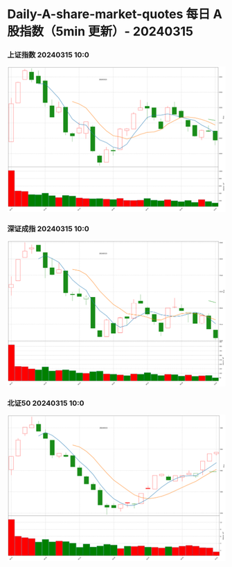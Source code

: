 
# Daily-A-share-market-quotes 每日 A 股指数（5min 更新）- 20240315

### 上证指数 20240315 10:0
![](./fig/2024/3/20240315-sh000001.png)

### 深证成指 20240315 10:0
![](./fig/2024/3/20240315-sz399001.png)

### 北证50 20240315 10:0
![](./fig/2024/3/20240315-bj899050.png)
